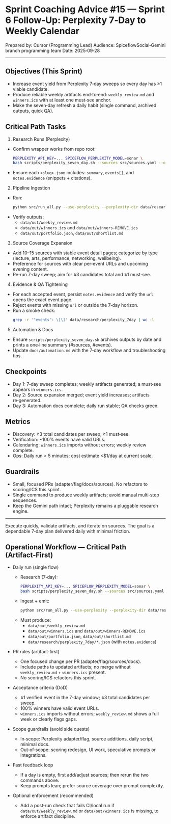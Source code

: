 # Sprint Coaching Advice #15 — Sprint 6 Follow‑Up: Perplexity 7‑Day to Weekly Calendar

Prepared by: Cursor (Programming Lead)
Audience: SpiceflowSocial‑Gemini branch programming team
Date: 2025‑09‑28

---

## Objectives (This Sprint)
- Increase event yield from Perplexity 7‑day sweeps so every day has ≥1 viable candidate.
- Produce reliable weekly artifacts end‑to‑end: `weekly_review.md` and `winners.ics` with at least one must‑see anchor.
- Make the seven‑day refresh a daily habit (single command, archived outputs, quick QA).

## Critical Path Tasks
1) Research Runs (Perplexity)
- Confirm wrapper works from repo root:
  ```bash
  PERPLEXITY_API_KEY=... SPICEFLOW_PERPLEXITY_MODEL=sonar \
  bash scripts/perplexity_seven_day.sh --sources src/sources.yaml --out data/research/perplexity_7day
  ```
- Ensure each `<slug>.json` includes: `summary`, `events[]`, and `notes.evidence` (snippets + citations).

2) Pipeline Ingestion
- Run:
  ```bash
  python src/run_all.py --use-perplexity --perplexity-dir data/research/perplexity_7day --horizon-days 7
  ```
- Verify outputs:
  - `data/out/weekly_review.md`
  - `data/out/winners.ics` and `data/out/winners-REMOVE.ics`
  - `data/out/portfolio.json`, `data/out/shortlist.md`

3) Source Coverage Expansion
- Add 10–15 sources with stable event detail pages; categorize by type (lecture, arts, performance, networking, wellbeing).
- Preference for sources with clear per‑event URLs and upcoming evening content.
- Re‑run 7‑day sweep; aim for ≥3 candidates total and ≥1 must‑see.

4) Evidence & QA Tightening
- For each accepted event, persist `notes.evidence` and verify the `url` opens the exact event page.
- Reject events with missing `url` or outside the 7‑day horizon.
- Run a smoke check:
  ```bash
  grep -r '"events": \[\]' data/research/perplexity_7day | wc -l
  ```

5) Automation & Docs
- Ensure `scripts/perplexity_seven_day.sh` archives outputs by date and prints a one‑line summary (#sources, #events).
- Update `docs/automation.md` with the 7‑day workflow and troubleshooting tips.

## Checkpoints
- Day 1: 7‑day sweep completes; weekly artifacts generated; a must‑see appears in `winners.ics`.
- Day 2: Source expansion merged; event yield increases; artifacts re‑generated.
- Day 3: Automation docs complete; daily run stable; QA checks green.

## Metrics
- Discovery: ≥3 total candidates per sweep; ≥1 must‑see.
- Verification: ~100% events have valid URLs.
- Calendaring: `winners.ics` imports without errors; weekly review complete.
- Ops: Daily run < 5 minutes; cost estimate <$1/day at current scale.

## Guardrails
- Small, focused PRs (adapter/flag/docs/sources). No refactors to scoring/ICS this sprint.
- Single command to produce weekly artifacts; avoid manual multi‑step sequences.
- Keep the Gemini path intact; Perplexity remains a pluggable research engine.

---

Execute quickly, validate artifacts, and iterate on sources. The goal is a dependable 7‑day plan delivered daily with minimal friction.

## Operational Workflow — Critical Path (Artifact‑First)

- Daily run (single flow)
  - Research (7‑day):
    ```bash
    PERPLEXITY_API_KEY=... SPICEFLOW_PERPLEXITY_MODEL=sonar \
    bash scripts/perplexity_seven_day.sh --sources src/sources.yaml --out data/research/perplexity_7day
    ```
  - Ingest + emit:
    ```bash
    python src/run_all.py --use-perplexity --perplexity-dir data/research/perplexity_7day --horizon-days 7
    ```
  - Must produce:
    - `data/out/weekly_review.md`
    - `data/out/winners.ics` and `data/out/winners-REMOVE.ics`
    - `data/out/portfolio.json`, `data/out/shortlist.md`
    - `data/research/perplexity_7day/*.json` (with `notes.evidence`)

- PR rules (artifact‑first)
  - One focused change per PR (adapter/flag/sources/docs).
  - Include paths to updated artifacts; no merge without `weekly_review.md` + `winners.ics` present.
  - No scoring/ICS refactors this sprint.

- Acceptance criteria (DoD)
  - ≥1 verified event in the 7‑day window; ≥3 total candidates per sweep.
  - 100% winners have valid event URLs.
  - `winners.ics` imports without errors; `weekly_review.md` shows a full week or clearly flags gaps.

- Scope guardrails (avoid side quests)
  - In‑scope: Perplexity adapter/flag, source additions, daily script, minimal docs.
  - Out‑of‑scope: scoring redesign, UI work, speculative prompts or integrations.

- Fast feedback loop
  - If a day is empty, first add/adjust sources; then rerun the two commands above.
  - Keep prompts lean; prefer source coverage over prompt complexity.

- Optional enforcement (recommended)
  - Add a post‑run check that fails CI/local run if `data/out/weekly_review.md` or `data/out/winners.ics` is missing, to enforce artifact discipline.
